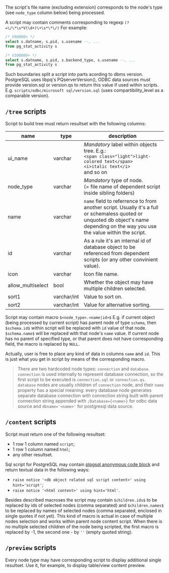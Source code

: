 The script's file name (excluding extension) corresponds to the node's type (see `node_type` column below) being processed.

A script may contain comments corresponding to regexp `(?=\/\*\s*V(\d+)\+\s*\*\/)`
For example:
```sql
/* V90000+ */
select s.datname, s.pid, s.usename --, ...
from pg_stat_activity s

/* V100000+ */
select s.datname, s.pid, s.backend_type, s.usename --, ...
from pg_stat_activity s
```
Such boundaries split a script into parts acording to dbms version. PostgreSQL uses libpq's PQserverVersion(), ODBC data sources must provide version.sql or version.qs to return this value if used within scripts. E.g. `scripts/odbc/microsoft sql/version.sql` (uses compartibility_level as a comparable version).

## `/tree` scripts

Script to build tree must return resultset with the following columns:

|name|type|description|
|--|--|--|
|ui_name|varchar|*Mandatory* label within objects tree. E.g.:<br/>`<span class="light">light-colored text</span>`<br/>`<i>italic text</i>`<br/>and so on|
|node_type|varchar|*Mandatory* type of node.<br/>(= file name of dependent script inside sibling folders)|
|name|varchar|`name` field to referrence to from another script. Usually it's a full or schemaless quoted or unquoted db object's name depending on the way you use the value within the script.|
|id|varchar|As a rule it's an internal id of database object to be referenced from dependent scripts (or any other convinient value).|
|icon|varchar|Icon file name.|
|allow_multiselect|bool|Whether the object may have multiple children selected.|
|sort1|varchar/int|Value to sort on.|
|sort2|varchar/int|Value for alternative sorting.|

Script may contain macro `$<node_type>.<name|id>$` E.g. if current object (being processed by current script) has parent node of type `schema`, then `$schema.id$` within script will be replaced with `id`
value of that node. `$schema.name$` will be replaced with that node's `name` value. If current node has no parent of specified type, or that parent does not have corresponding field, the macro is replaced by `NULL`.

Actually, user is free to place any kind of data in columns `name` and `id`. This is just what you get in script by means of the corresponding macro.

>There are two hardcoded node types: `connection` and `database`. `connection` is used internally to represent database connection, so the first script to be executed is `connection.sql` or `connection.qs`. `database` nodes are usually children of `connection` node, and their `name` property has a special meaning: every database node generates separate database connection with connection string built with parent connection string appended with `;Database={<name>}` for odbc data source and `dbname='<name>'` for postgresql data source.

## `/content` scripts
Script must return one of the following resultset:
- 1 row 1 column named `script`;
- 1 row 1 column named `html`;
- any other resultset.

Sql script for PostgreSQL may contain [plpgsql anonymous code block](https://github.com/parihaaraka/sqt/blob/master/scripts/postgres/content/table.sql) and return textual data in the following ways: 
- `raise notice '<db object related sql script content>' using hint='script'`;
- `raise notice '<html content>' using hint='html'`.


Besides described macroses the script may contain `$children.ids$` to be replaced by ids of selected nodes (comma separated) and `$children.names$` to be replaced by names of selected nodes (comma separated, enclosed in single quotes if not yet). This kind of macro is actual in case of multiple nodes selection and works within parent node content script. When there is no multiple selected children of the node being scripted, the first macro is replaced by -1, the second one - by `''` (empty quoted string).

## `/preview` scripts
Every node type may have corresponding script to display additional single resultset. Use it, for example, to display table/view content preview.
